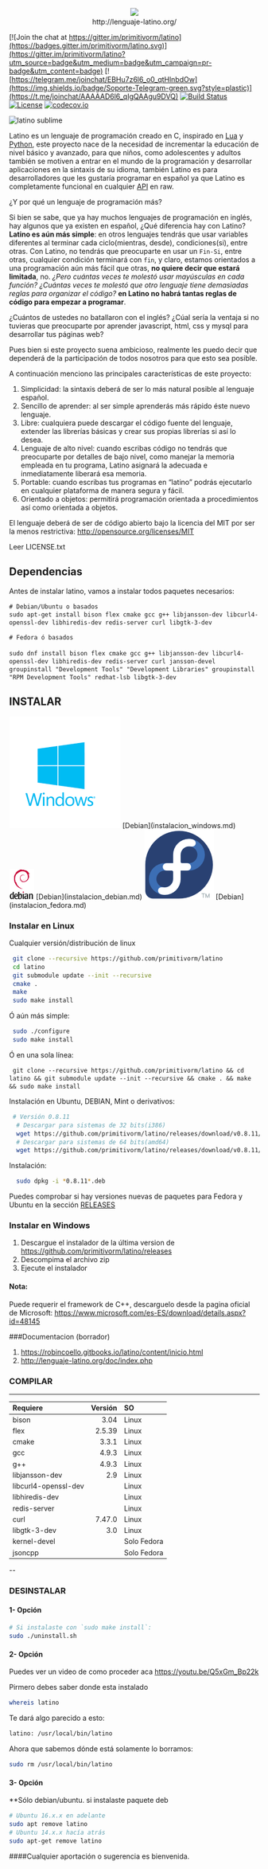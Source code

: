 <p align="center">
<img src ="https://raw.githubusercontent.com/primitivorm/latino/master/logo/banner-300x.png" /><br>http://lenguaje-latino.org/
</p>

[![Join the chat at https://gitter.im/primitivorm/latino](https://badges.gitter.im/primitivorm/latino.svg)](https://gitter.im/primitivorm/latino?utm_source=badge&utm_medium=badge&utm_campaign=pr-badge&utm_content=badge)
[![https://telegram.me/joinchat/EBHu7z6l6_o0_qtHlnbdOw](https://img.shields.io/badge/Soporte-Telegram-green.svg?style=plastic)](https://t.me/joinchat/AAAAAD6l6_qIgQAAgu9DVQ)
[![Build Status](https://travis-ci.org/primitivorm/latino.svg?branch=master)](https://travis-ci.org/primitivorm/latino)
<a href="http://lenguaje-latino.org"><img src="https://img.shields.io/npm/l/vue.svg" alt="License"></a>
[![codecov.io](http://codecov.io/github/primitivorm/latino/coverage.svg?branch=master)](http://codecov.io/github/primitivorm/latino?branch=master)

![latino sublime](https://raw.githubusercontent.com/lenguaje-latino/latino-sublimetext-plugin/master/latino_sublime.png "latino sublime")


Latino es un lenguaje de programación creado en C, inspirado en [Lua](https://www.lua.org/) y [Python](https://www.python.org), este proyecto nace de la necesidad de incrementar la educación de nivel básico y avanzado, para que niños, como adolescentes y adultos también se motiven a entrar en el mundo de la programación y desarrollar aplicaciones en la sintaxis de su idioma, también Latino es para desarrolladores que les gustaría programar en español ya que Latino es completamente funcional en cualquier [API](https://es.m.wikipedia.org/wiki/Interfaz_de_programaci%C3%B3n_de_aplicaciones) en raw.

¿Y por qué un lenguaje de programación más?

Si bien se sabe, que ya hay muchos lenguajes de programación en inglés, hay algunos que ya existen en español, ¿Qué diferencia hay con Latino? **Latino es aún más simple**: en otros lenguajes tendrás que usar variables diferentes al terminar cada ciclo(mientras, desde), condiciones(si), entre otras. Con Latino, no tendrás que preocuparte en usar un `Fin-Si`, entre otras, cualquier condición terminará con `fin`, y claro, estamos orientados a una programación aún más fácil que otras, **no quiere decir que estará limitada**, no. _¿Pero cuántas veces te molestó usar mayúsculas en cada función? ¿Cuántas veces te molestó que otro lenguaje tiene demasiadas reglas para organizar el código?_ **en Latino no habrá tantas reglas de código para empezar a programar**.

¿Cuántos de ustedes no batallaron con el inglés?
¿Cúal sería la ventaja si no tuvieras que preocuparte por aprender javascript, html, css y mysql para desarrollar tus páginas web?

Pues bien si este proyecto suena ambicioso, realmente les puedo decir que dependerá de la participación de todos nosotros para que esto sea posible.

A continuación menciono las principales características de este proyecto:

1. Simplicidad: la sintaxis deberá de ser lo más natural posible al lenguaje español.
2. Sencillo de aprender: al ser simple aprenderás más rápido éste nuevo lenguaje.
3. Libre: cualquiera puede descargar el código fuente del lenguaje, extender las librerías básicas y crear sus propias librerías si así lo desea.
4. Lenguaje de alto nivel: cuando escribas código no tendrás que preocuparte por detalles de bajo nivel, como manejar la memoria empleada en tu programa, Latino asignará la adecuada e inmediatamente liberará esa memoria.
5. Portable: cuando escribas tus programas en “latino” podrás ejecutarlo en cualquier plataforma de manera segura y fácil.
6. Orientado a objetos: permitirá programación orientada a procedimientos así como orientada a objetos.

El lenguaje deberá de ser de código abierto bajo la licencia del MIT por ser la menos restrictiva:
http://opensource.org/licenses/MIT

Leer LICENSE.txt

## Dependencias
Antes de instalar latino, vamos a instalar todos paquetes necesarios: 

```
# Debian/Ubuntu o basados
sudo apt-get install bison flex cmake gcc g++ libjansson-dev libcurl4-openssl-dev libhiredis-dev redis-server curl libgtk-3-dev
```

```
# Fedora ó basados

sudo dnf install bison flex cmake gcc g++ libjansson-dev libcurl4-openssl-dev libhiredis-dev redis-server curl jansson-devel groupinstall "Development Tools" "Development Libraries" groupinstall "RPM Development Tools" redhat-lsb libgtk-3-dev

```

## INSTALAR

<img src ="doc/win.png" />
[Debian](instalacion_windows.md)

<img src ="doc/debian.png" />
[Debian](instalacion_debian.md)

<img src ="doc/fedora.png" />
[Debian](instalacion_fedora.md)




### Instalar en Linux

Cualquier versión/distribución de linux

```bash
 git clone --recursive https://github.com/primitivorm/latino
 cd latino
 git submodule update --init --recursive
 cmake .
 make
 sudo make install
```

Ó aún más simple:
```bash
 sudo ./configure
 sudo make install
```

Ó en una sola línea:

```
 git clone --recursive https://github.com/primitivorm/latino && cd latino && git submodule update --init --recursive && cmake . && make && sudo make install

```


Instalación en Ubuntu, DEBIAN, Mint o derivativos:

```bash
 # Versión 0.8.11
  # Descargar para sistemas de 32 bits(i386)
  wget https://github.com/primitivorm/latino/releases/download/v0.8.11/latino-0.8.11-Linux_i386.deb
  # Descargar para sistemas de 64 bits(amd64)
  wget https://github.com/primitivorm/latino/releases/download/v0.8.11/latino-0.8.11-Linux_amd64.deb
```

Instalación:
```bash
  sudo dpkg -i *0.8.11*.deb
```

Puedes comprobar si hay versiones nuevas de paquetes para Fedora y Ubuntu en la sección [RELEASES](https://github.com/primitivorm/latino/releases)


### Instalar en Windows
1. Descargue el instalador de la última version de https://github.com/primitivorm/latino/releases
2. Descompima el archivo zip
3. Ejecute el instalador

#### Nota:
Puede requerir el framework de C++, descarguelo desde la pagina oficial de Microsoft:
https://www.microsoft.com/es-ES/download/details.aspx?id=48145


###Documentacion (borrador)
1. https://robincoello.gitbooks.io/latino/content/inicio.html
2. http://lenguaje-latino.org/doc/index.php


### COMPILAR

---

|Requiere | Versión | SO |
| :---    |    ---: |:---|
| bison   |    3.04 |Linux|
| flex    |  2.5.39 |Linux|
| cmake   |   3.3.1 |Linux|
| gcc     |   4.9.3 |Linux|
| g++     |   4.9.3 |Linux|
| libjansson-dev |   2.9   |Linux|
| libcurl4-openssl-dev |  |Linux|
| libhiredis-dev |  |Linux|
| redis-server |  |Linux|
| curl    | 7.47.0 |Linux|
| libgtk-3-dev |  3.0 | Linux |
| kernel-devel| |Solo Fedora|
| jsoncpp| |Solo Fedora|
--

### DESINSTALAR

#### 1- Opción
```bash
# Si instalaste con `sudo make install`:
sudo ./uninstall.sh
```

#### 2- Opción

Puedes ver un video de como proceder aca https://youtu.be/Q5xGm_Bp22k

Pirmero debes saber donde esta instalado

 ```bash
 whereis latino
 ```

 Te dará algo parecido a esto:

 ```bash
 latino: /usr/local/bin/latino

 ```

 Ahora que sabemos dónde está solamente lo borramos:
 ```bash
 sudo rm /usr/local/bin/latino

 ```

#### 3- Opción

 **Sólo debian/ubuntu. si instalaste paquete deb
 ```bash
 # Ubuntu 16.x.x en adelante
 sudo apt remove latino
 # Ubuntu 14.x.x hacía atrás
 sudo apt-get remove latino
 ```

####Cualquier aportación o sugerencia es bienvenida.
